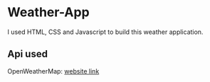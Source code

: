 # Weather-App
I used HTML, CSS and Javascript to build this weather application. 

## Api used
OpenWeatherMap: [website link](https://openweathermap.org/)
